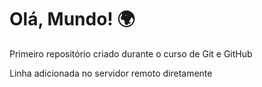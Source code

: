 # **Olá, Mundo!** 🌍
 Primeiro repositório criado durante o curso de Git e GitHub

Linha adicionada no servidor remoto diretamente
